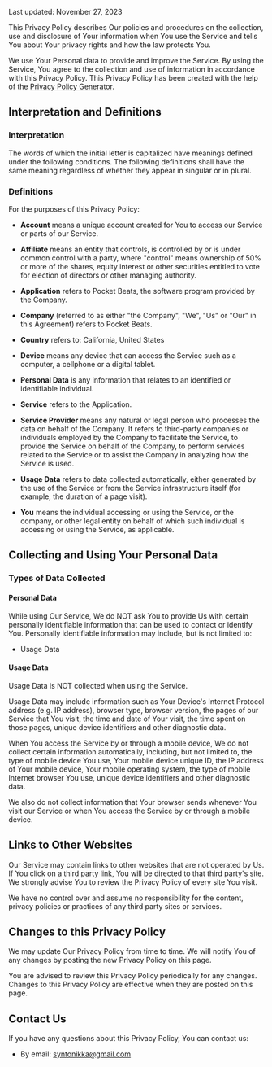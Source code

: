 Last updated: November 27, 2023

This Privacy Policy describes Our policies and procedures on the collection, use and disclosure of Your information when You use the Service and tells You about Your privacy rights and how the law protects You.

We use Your Personal data to provide and improve the Service. By using the Service, You agree to the collection and use of information in accordance with this Privacy Policy. This Privacy Policy has been created with the help of the [Privacy Policy Generator](https://www.termsfeed.com/privacy-policy-generator/).

## Interpretation and Definitions

### Interpretation

The words of which the initial letter is capitalized have meanings defined under the following conditions. The following definitions shall have the same meaning regardless of whether they appear in singular or in plural.

### Definitions

For the purposes of this Privacy Policy:

- **Account** means a unique account created for You to access our Service or parts of our Service.
    
- **Affiliate** means an entity that controls, is controlled by or is under common control with a party, where "control" means ownership of 50% or more of the shares, equity interest or other securities entitled to vote for election of directors or other managing authority.
    
- **Application** refers to Pocket Beats, the software program provided by the Company.
    
- **Company** (referred to as either "the Company", "We", "Us" or "Our" in this Agreement) refers to Pocket Beats.
    
- **Country** refers to: California, United States
    
- **Device** means any device that can access the Service such as a computer, a cellphone or a digital tablet.
    
- **Personal Data** is any information that relates to an identified or identifiable individual.
    
- **Service** refers to the Application.
    
- **Service Provider** means any natural or legal person who processes the data on behalf of the Company. It refers to third-party companies or individuals employed by the Company to facilitate the Service, to provide the Service on behalf of the Company, to perform services related to the Service or to assist the Company in analyzing how the Service is used.
    
- **Usage Data** refers to data collected automatically, either generated by the use of the Service or from the Service infrastructure itself (for example, the duration of a page visit).
    
- **You** means the individual accessing or using the Service, or the company, or other legal entity on behalf of which such individual is accessing or using the Service, as applicable.
    

## Collecting and Using Your Personal Data

### Types of Data Collected

#### Personal Data

While using Our Service, We do NOT ask You to provide Us with certain personally identifiable information that can be used to contact or identify You. Personally identifiable information may include, but is not limited to:

- Usage Data

#### Usage Data

Usage Data is NOT collected when using the Service.

Usage Data may include information such as Your Device's Internet Protocol address (e.g. IP address), browser type, browser version, the pages of our Service that You visit, the time and date of Your visit, the time spent on those pages, unique device identifiers and other diagnostic data.

When You access the Service by or through a mobile device, We do not collect certain information automatically, including, but not limited to, the type of mobile device You use, Your mobile device unique ID, the IP address of Your mobile device, Your mobile operating system, the type of mobile Internet browser You use, unique device identifiers and other diagnostic data.

We also do not collect information that Your browser sends whenever You visit our Service or when You access the Service by or through a mobile device.

## Links to Other Websites

Our Service may contain links to other websites that are not operated by Us. If You click on a third party link, You will be directed to that third party's site. We strongly advise You to review the Privacy Policy of every site You visit.

We have no control over and assume no responsibility for the content, privacy policies or practices of any third party sites or services.

## Changes to this Privacy Policy

We may update Our Privacy Policy from time to time. We will notify You of any changes by posting the new Privacy Policy on this page.

You are advised to review this Privacy Policy periodically for any changes. Changes to this Privacy Policy are effective when they are posted on this page.

## Contact Us

If you have any questions about this Privacy Policy, You can contact us:

- By email: syntonikka@gmail.com